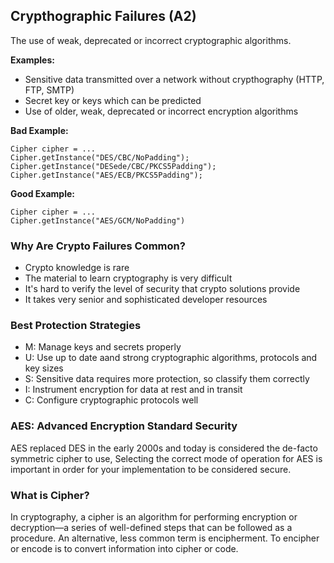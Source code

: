 ## Crypthographic Failures (A2)

The use of weak, deprecated or incorrect cryptographic algorithms.

**Examples:**

- Sensitive data transmitted over a network without crypthography (HTTP, FTP, SMTP)
- Secret key or keys which can be predicted
- Use of older, weak, deprecated or incorrect encryption algorithms

**Bad Example:**

```
Cipher cipher = ...
Cipher.getInstance("DES/CBC/NoPadding");
Cipher.getInstance("DESede/CBC/PKCS5Padding");
Cipher.getInstance("AES/ECB/PKCS5Padding");
```

**Good Example:**

```
Cipher cipher = ...
Cipher.getInstance("AES/GCM/NoPadding")
```

### Why Are Crypto Failures Common?

- Crypto knowledge is rare
- The material to learn cryptography is very difficult
- It's hard to verify the level of security that crypto solutions provide
- It takes very senior and sophisticated developer resources

### Best Protection Strategies

- M: Manage keys and secrets properly
- U: Use up to date aand strong cryptographic algorithms, protocols and key sizes
- S: Sensitive data requires more protection, so classify them correctly
- I: Instrument encryption for data at rest and in transit
- C: Configure cryptographic protocols well

### AES: Advanced Encryption Standard Security

AES replaced DES in the early 2000s and today is considered the de-facto symmetric cipher to use, Selecting the correct mode of operation for AES is important in order for your implementation to be considered secure.

### What is Cipher?

In cryptography, a cipher is an algorithm for performing encryption or decryption—a series of well-defined steps that can be followed as a procedure. An alternative, less common term is encipherment. To encipher or encode is to convert information into cipher or code.
